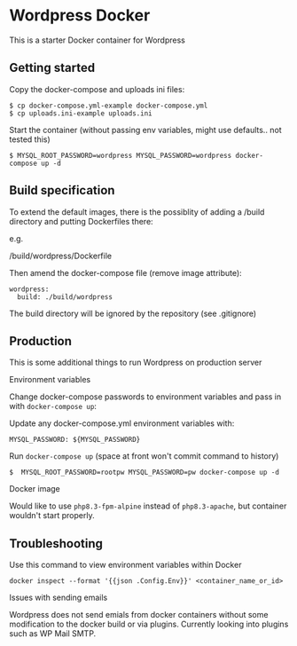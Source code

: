 # Wordpress Docker 

This is a starter Docker container for Wordpress 

## Getting started 

Copy the docker-compose and uploads ini files:

```
$ cp docker-compose.yml-example docker-compose.yml
$ cp uploads.ini-example uploads.ini
```

Start the container (without passing env variables, might use defaults.. not tested this)

```
$ MYSQL_ROOT_PASSWORD=wordpress MYSQL_PASSWORD=wordpress docker-compose up -d
```

## Build specification

To extend the default images, there is the possiblity of adding a /build directory and putting Dockerfiles there:

e.g. 

/build/wordpress/Dockerfile

Then amend the docker-compose file (remove image attribute):

```
wordpress:
  build: ./build/wordpress
```

The build directory will be ignored by the repository (see .gitignore)

## Production 

This is some additional things to run Wordpress on production server

Environment variables

Change docker-compose passwords to environment variables and pass in with `docker-compose up`:

Update any docker-compose.yml environment variables with:

```
MYSQL_PASSWORD: ${MYSQL_PASSWORD}
```

Run `docker-compose up` (space at front won't commit command to history)

```
$  MYSQL_ROOT_PASSWORD=rootpw MYSQL_PASSWORD=pw docker-compose up -d
```

Docker image 

Would like to use `php8.3-fpm-alpine` instead of `php8.3-apache`, but container wouldn't start properly.


## Troubleshooting

Use this command to view environment variables within Docker 

```
docker inspect --format '{{json .Config.Env}}' <container_name_or_id>
```

Issues with sending emails

Wordpress does not send emials from docker containers without some modification to the docker build or via plugins. Currently looking into plugins such as WP Mail SMTP.